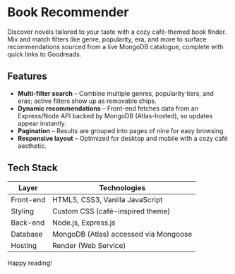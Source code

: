 # Book Recommender

Discover novels tailored to your taste with a cozy café-themed book finder. Mix and match filters like genre, popularity, era, and more to surface recommendations sourced from a live MongoDB catalogue, complete with quick links to Goodreads.

## Features

- **Multi-filter search** – Combine multiple genres, popularity tiers, and eras; active filters show up as removable chips.
- **Dynamic recommendations** – Front-end fetches data from an Express/Node API backed by MongoDB (Atlas-hosted), so updates appear instantly.
- **Pagination** – Results are grouped into pages of nine for easy browsing.
- **Responsive layout** – Optimized for desktop and mobile with a cozy café aesthetic.

## Tech Stack

| Layer | Technologies |
| --- | --- |
| Front-end | HTML5, CSS3, Vanilla JavaScript |
| Styling | Custom CSS (café-inspired theme) |
| Back-end | Node.js, Express.js |
| Database | MongoDB (Atlas) accessed via Mongoose |
| Hosting | Render (Web Service) |

Happy reading!